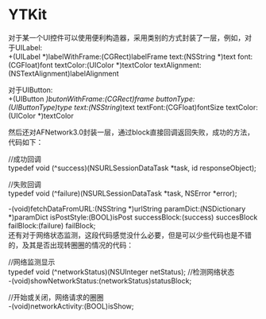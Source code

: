 # YTKit
对于某一个UI控件可以使用便利构造器，采用类别的方式封装了一层，例如，对于UILabel:   <br /> 
+(UILabel *)labelWithFrame:(CGRect)labelFrame text:(NSString *)text font:(CGFloat)font textColor:(UIColor *)textColor textAlignment:(NSTextAlignment)labelAlignment

对于UIButton:  <br />
+(UIButton *)butonWithFrame:(CGRect)frame buttonType:(UIButtonType)type text:(NSString*)text textFont:(CGFloat)fontSize textColor:(UIColor *)textColor

然后还对AFNetwork3.0封装一层，通过block直接回调返回失败，成功的方法，代码如下：  <br />

//成功回调  <br />
typedef void (^success)(NSURLSessionDataTask *task, id responseObject);

//失败回调  <br />
typedef void (^failure)(NSURLSessionDataTask *task, NSError *error);

-(void)fetchDataFromURL:(NSString *)urlString paramDict:(NSDictionary *)paramDict isPostStyle:(BOOL)isPost successBlock:(success) succesBlock failBlock:(failure) failBlock;  <br />
还有对于网络状态监测，这段代码感觉没什么必要，但是可以少些代码也是不错的，及其是否出现转圈圈的情况的代码：  <br />

//网络监测显示  <br />
typedef void (^networkStatus)(NSUInteger netStatus);
//检测网络状态  <br />
-(void)showNetworkStatus:(networkStatus)statusBlock;

//开始或关闭，网络请求的圈圈  <br />
-(void)networkActivity:(BOOL)isShow;
